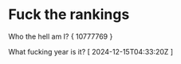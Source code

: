 # Fuck the rankings

Who the hell am I?
{ 10777769 }

What fucking year is it?
[ 2024-12-15T04:33:20Z ]
